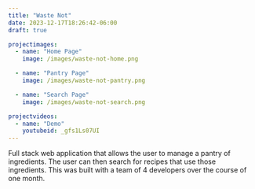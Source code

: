 ```yaml
---
title: "Waste Not"
date: 2023-12-17T18:26:42-06:00
draft: true

projectimages: 
  - name: "Home Page"
    image: /images/waste-not-home.png

  - name: "Pantry Page"
    image: /images/waste-not-pantry.png

  - name: "Search Page"
    image: /images/waste-not-search.png

projectvideos:
  - name: "Demo"
    youtubeid: _gfs1Ls07UI
---
```


Full stack web application that allows the user to manage a pantry of ingredients. The user can then search for recipes that use those ingredients. This was built with a team of 4 developers over the course of one month.


